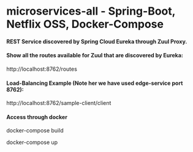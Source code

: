 # microservices-all - Spring-Boot, Netflix OSS, Docker-Compose

#### REST Service discovered by Spring Cloud Eureka through Zuul Proxy.

#### Show all the routes available for Zuul that are discovered by Eureka:
http://localhost:8762/routes

#### Load-Balancing Example (Note her we have used edge-service port 8762):
http://localhost:8762/sample-client/client

#### Access through docker
docker-compose build

docker-compose up

